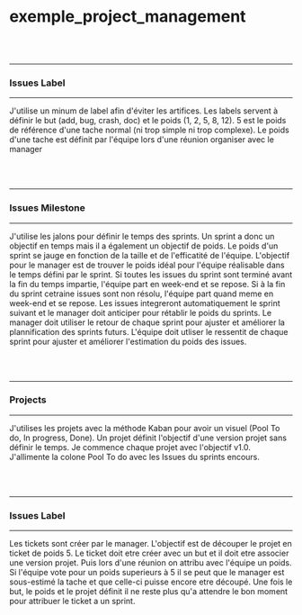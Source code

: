 # exemple_project_management

</br></br>
___
### Issues Label
___

J'utilise un minum de label afin d'éviter les artifices.
Les labels servent à définir le but (add, bug, crash, doc) et le poids (1, 2, 5, 8, 12).
5 est le poids de référence d'une tache normal (ni trop simple ni trop complexe).
Le poids d'une tache est définit par l'équipe lors d'une réunion organiser avec le manager

</br></br>
___
### Issues Milestone
___

J'utilise les jalons pour définir le temps des sprints.
Un sprint a donc un objectif en temps mais il a également un objectif de poids.
Le poids d'un sprint se jauge en fonction de la taille et de l'efficatité de l'équipe.
L'objectif pour le manager est de trouver le poids idéal pour l'équipe réalisable dans le temps défini par le sprint.
Si toutes les issues du sprint sont terminé avant la fin du temps impartie, l'équipe part en week-end et se repose.
Si à la fin du sprint cetraine issues sont non résolu, l'équipe part quand meme en week-end et se repose. Les issues integreront automatiquement le sprint suivant et le manager doit anticiper pour rétablir le poids du sprints.
Le manager doit utiliser le retour de chaque sprint pour ajuster et améliorer la plannification des sprints futurs.
L'équipe doit utliser le ressentit de chaque sprint pour ajuster et améliorer l'estimation du poids des issues.

</br></br>
___
### Projects
___

J'utilises les projets avec la méthode Kaban pour avoir un visuel (Pool To do, In progress, Done).
Un projet définit l'objectif d'une version projet sans définir le temps.
Je commence chaque projet avec l'objectif v1.0.
J'allimente la colone Pool To do avec les Issues du sprints encours.

</br></br>
___
### Issues Label
___

Les tickets sont créer par le manager.
L'objectif est de découper le projet en ticket de poids 5.
Le ticket doit etre créer avec un but et il doit etre associer une version projet.
Puis lors d'une réunion on attribu avec l'équipe un poids.
Si l'équipe vote pour un poids superieurs à 5 il se peut que le manager est sous-estimé la tache et que celle-ci puisse encore etre découpé.
Une fois le but, le poids et le projet définit il ne reste plus qu'a attendre le bon moment pour attribuer le ticket a un sprint.

</br></br>
